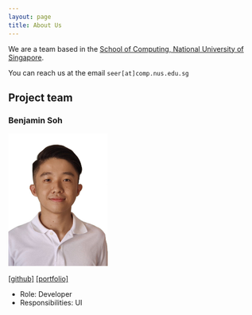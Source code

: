 ```yaml
---
layout: page
title: About Us
---
```


We are a team based in the [School of Computing, National University of Singapore](http://www.comp.nus.edu.sg).

You can reach us at the email `seer[at]comp.nus.edu.sg`

## Project team

### Benjamin Soh

<img src="images/bensohh.png" width="200px">

[[github]](https://github.com/bensohh)
[[portfolio]](team/bensohh.md)

* Role: Developer
* Responsibilities: UI
